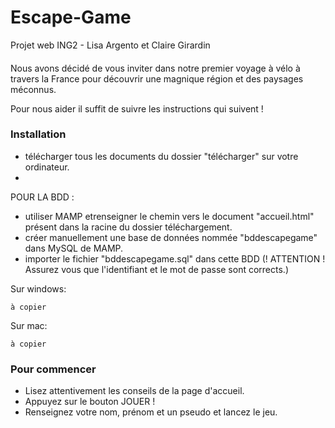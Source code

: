 # Escape-Game
Projet web ING2 - Lisa Argento et Claire Girardin

####
Nous avons décidé de vous inviter dans notre premier voyage à vélo à travers la France pour découvrir une magnique région et des paysages méconnus.

Pour nous aider il suffit de suivre les instructions qui suivent !


### Installation
- télécharger tous les documents du dossier "télécharger" sur votre ordinateur.
- 

  POUR LA BDD :
  - utiliser MAMP etrenseigner le chemin vers le document "accueil.html" présent dans la racine du dossier téléchargement.
  - créer manuellement une base de données nommée "bddescapegame" dans MySQL de MAMP.
  - importer le fichier "bddescapegame.sql" dans cette BDD (! ATTENTION ! Assurez vous que l'identifiant et le mot de passe sont corrects.)

Sur windows:

```
à copier
```
Sur mac:

```
à copier
```

### Pour commencer
- Lisez attentivement les conseils de la page d'accueil.
- Appuyez sur le bouton JOUER !
- Renseignez votre nom, prénom et un pseudo et lancez le jeu.

